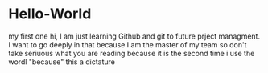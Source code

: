 # Hello-World
my first one
hi, I am just learning Github and git to future prject managment.
I want to go deeply in that because I am the master of my team so 
don't take seriuous what you are reading because it is the second time i use the wordl "because"
this a dictature 
